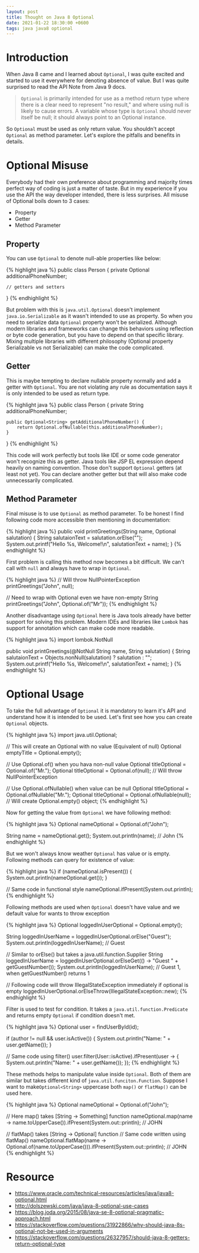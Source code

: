 ```yaml
---
layout: post
title: Thought on Java 8 Optional
date: 2021-01-22 18:30:00 +0600
tags: java java8 optional
---
```


# Introduction

When Java 8 came and I learned about `Optional`, I was quite excited and started
to use it everywhere for denoting absence of value. But I was quite surprised to
read the API Note from Java 9 docs.

> `Optional` is primarily intended for use as a method return type where there is a
> clear need to represent "no result," and where using null is likely to cause
> errors. A variable whose type is `Optional` should never itself be null; it should
> always point to an Optional instance.

So `Optional` must be used as only return value. You shouldn't accept `Optional`
as method parameter. Let's explore the pitfalls and benefits in details.

# Optional Misuse

Everybody had their own preference about programming and majority times perfect way of coding is just a matter of taste. But in my experience if you use the API the way developer intended, there is less surprises. All misuse of Optional boils down to 3 cases:

* Property
* Getter
* Method Parameter

## Property

You can use `Optional` to denote null-able properties like below:

{% highlight java %}
public class Person {
    private Optional<String> additionalPhoneNumber;

    // getters and setters
}
{% endhighlight %}

But problem with this is `java.util.Optional` doesn't implement
`java.io.Serializable` as it wasn't intended to use as property. So when you
need to serialize data `Optional` property won't be serialized. Although modern
libraries and frameworks can change this behaviors using reflection or byte code
generation, but you have to depend on that specific library. Mixing multiple
libraries with different philosophy (Optional property Serializable vs not
Serializable) can make the code complicated.

## Getter

This is maybe tempting to declare nullable property normally and add a getter
with `Optional`. You are not violating any rule as documentation says it is only
intended to be used as return type.

{% highlight java %}
public class Person {
    private String additionalPhoneNumber;

    public Optional<String> getAdditionalPhoneNumber() {
        return Optional.ofNullable(this.additionalPhoneNumber);
    }
}
{% endhighlight %}

This code will work perfectly but tools like IDE or some code generator won't
recognize this as getter. Java tools like JSP EL expression depend heavily on
naming convention. Those don't support `Optional` getters (at least not yet).
You can declare another getter but that will also make code unnecessarily
complicated.  

## Method Parameter

Final misuse is to use `Optional` as method parameter. To be honest I find
following code more accessible then mentioning in documentation: 

{% highlight java %}
public void printGreetings(String name, Optional<String> salutation) {
    String salutaionText = salutation.orElse("");
    System.out.printf("Hello %s, Welcome!\n", salutationText + name);
}
{% endhighlight %}

First problem is calling this method now becomes a bit difficult. We can't call
with `null` and always have to wrap in `Optional`.

{% highlight java %}
// Will throw NullPointerException
printGreetings("John", null);

// Need to wrap with Optional even we have non-empty String
printGreetings("John", Optional.of("Mr"));
{% endhighlight %}

Another disadvantage using `Optional` here is Java tools already have better
support for solving this problem. Modern IDEs and libraries like `Lombok` has
support for annotation which can make code more readable.

{% highlight java %}
import lombok.NotNull

public void printGreetings(@NotNull String name, String salutation) {
    String salutaionText = Objects.nonNull(salutation) ? salutation : "";
    System.out.printf("Hello %s, Welcome!\n", salutationText + name);
}
{% endhighlight %}

# Optional Usage

To take the full advantage of `Optional` it is mandatory to learn it's API and
understand how it is intended to be used. Let's first see how you can create
`Optional` objects.

{% highlight java %}
import java.util.Optional;

// This will create an Optional with no value (Equivalent of null)
Optional<String> emptyTitle = Optional.empty();

// Use Optional.of() when you hava non-null value
Optional<String> titleOptional = Optional.of("Mr."); 
Optional<String> titleOptional = Optional.of(null); // Will throw NullPointerException

// Use Optional.ofNullable() when value can be null
Optional<String> titleOptional = Optional.ofNullable("Mr.");
Optional<String> titleOptional = Optional.ofNullable(null); // Will create Optional.empty() object;
{% endhighlight %}

Now for getting the value from `Optional` we have following method: 

{% highlight java %}
Optional<String> nameOptional = Optional.of("John");

String name = nameOptional.get();
System.out.println(name); // John
{% endhighlight %}

But we won't always know weather `Optional` has value or is empty. Following
methods can query for existence of value: 

{% highlight java %}
if (nameOptional.isPresent()) {
    System.out.println(nameOptional.get());
}

// Same code in functional style
nameOptional.ifPresent(System.out.println);
{% endhighlight %}

Following methods are used when `Optional` doesn't have value and we default
value for wants to throw exception

{% highlight java %}
Optional<String> loggedInUserOptional = Optional.empty();

String loggedInUserName = loggedInUserOptional.orElse("Guest");
System.out.println(loggedInUserName); // Guest

// Similar to orElse() but takes a java.util.function.Supplier
String loggedInUserName = loggedInUserOptional.orElseGet(() -> "Guest " + getGuestNumber());
System.out.println(loggedInUserName); // Guest 1, when getGuestNumber() returns 1

// Following code will throw IllegalStateException immediately if optional is empty
loggedInUserOptional.orElseThrow(IllegalStateException::new);
{% endhighlight %}

Filter is used to test for condition. It takes a `java.util.function.Predicate`
and returns empty `Optional` if condition doesn't met.

{% highlight java %}
Optional<User> user = findUserById(id);

if (author != null && user.isActive()) {
    System.out.println("Name: " + user.getName());
}

// Same code using filter()
user.filter(User::isActive).ifPresent(user -> {
    System.out.println("Name: " + user.getName());
});
{% endhighlight %}

These methods helps to manipulate value inside `Optional`. Both of them are
similar but takes different kind of `java.util.funciton.Function`. Suppose I
want to make`Optional<String>` uppercase both `map()` or `flatMap()` can be used
here.

{% highlight java %}
Optional<String> nameOptional = Optional.of("John");

// Here map() takes [String -> Something] function 
nameOptional.map(name -> name.toUpperCase()).ifPresent(System.out::println); // JOHN

// flatMap() takes [String -> Optional<Something>] function
// Same code written using flatMap()
nameOptional.flatMap(name -> Optional.of(name.toUpperCase())).ifPresent(System.out::println); // JOHN
{% endhighlight %}

# Resource
* <https://www.oracle.com/technical-resources/articles/java/java8-optional.html>
* <http://dolszewski.com/java/java-8-optional-use-cases>
* <https://blog.joda.org/2015/08/java-se-8-optional-pragmatic-approach.html>
* <https://stackoverflow.com/questions/31922866/why-should-java-8s-optional-not-be-used-in-arguments>
* <https://stackoverflow.com/questions/26327957/should-java-8-getters-return-optional-type>